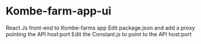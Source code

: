 # Kombe-farm-app-ui
 React Js front-end to Kombe-farms app
 Edit package.json and add a proxy pointing the API host:port
 Edit the Constant.js to point to the API host:port




